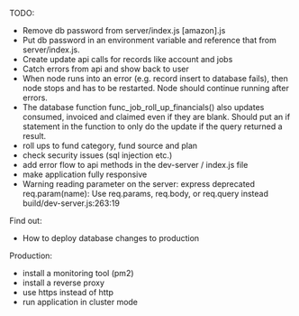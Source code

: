 TODO:
- Remove db password from server/index.js [amazon].js
- Put db password in an environment variable and reference that from server/index.js.
- Create update api calls for records like account and jobs
- Catch errors from api and show back to user
- When node runs into an error (e.g. record insert to database fails), then node stops and has to be restarted. Node should continue running after errors.
- The database function func_job_roll_up_financials() also updates consumed, invoiced and claimed even if they are blank. Should put an if statement in the function to only do the update if the query returned a result.
- roll ups to fund category, fund source and plan
- check security issues (sql injection etc.)
- add error flow to api methods in the dev-server / index.js file
- make application fully responsive
- Warning reading parameter on the server: express deprecated req.param(name): Use req.params, req.body, or req.query instead build/dev-server.js:263:19


Find out:
- How to deploy database changes to production


Production:
- install a monitoring tool (pm2)
- install a reverse proxy
- use https instead of http
- run application in cluster mode